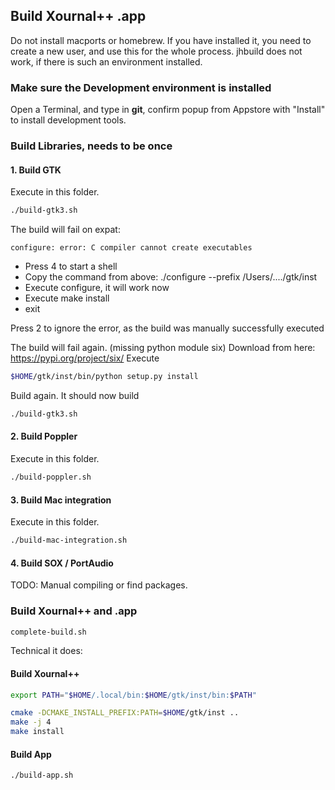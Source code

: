 ## Build Xournal++ .app
Do not install macports or homebrew. If you have installed it, you need to
create a new user, and use this for the whole process. jhbuild does not work,
if there is such an environment installed.

### Make sure the Development environment is installed
Open a Terminal, and type in **git**, confirm popup from Appstore with "Install" to install development tools.

### Build Libraries, needs to be once

#### 1. Build GTK
Execute in this folder.
````bash
./build-gtk3.sh
````

The build will fail on expat:
````
configure: error: C compiler cannot create executables
````
* Press 4 to start a shell
* Copy the command from above: ./configure --prefix /Users/..../gtk/inst
* Execute configure, it will work now
* Execute make install
* exit

Press 2 to ignore the error, as the build was manually successfully executed

The build will fail again. (missing python module six)
Download from here: https://pypi.org/project/six/
Execute
````bash
$HOME/gtk/inst/bin/python setup.py install
````

Build again. It should now build
````bash
./build-gtk3.sh
````

#### 2. Build Poppler
Execute in this folder.
````bash
./build-poppler.sh
````

#### 3. Build Mac integration
Execute in this folder.
````bash
./build-mac-integration.sh
````

#### 4. Build SOX / PortAudio
TODO: Manual compiling or find packages.

### Build Xournal++ and .app
````bash
complete-build.sh
````

Technical it does:

#### Build Xournal++
````bash
export PATH="$HOME/.local/bin:$HOME/gtk/inst/bin:$PATH"

cmake -DCMAKE_INSTALL_PREFIX:PATH=$HOME/gtk/inst ..
make -j 4
make install
````

#### Build App
````bash
./build-app.sh
````


